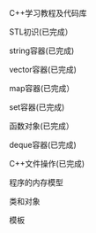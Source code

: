 C++学习教程及代码库

STL初识(已完成）

string容器(已完成)

vector容器(已完成)

map容器(已完成）

set容器(已完成)

函数对象(已完成）

deque容器(已完成)

C++文件操作(已完成)

程序的内存模型

类和对象

模板